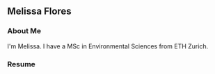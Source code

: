 ## Melissa Flores

### About Me

I'm Melissa. I have a MSc in Environmental Sciences from ETH Zurich. 

### Resume

<a href="/pdfs/Cultural Vistas Melissa Flores Resume.pdf" type="application/pdf" class="image fit"><img src="images/marr_pic.jpg" alt=""></a>

